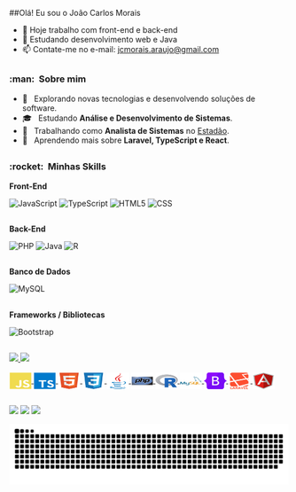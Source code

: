 ##Olá! Eu sou o João Carlos Morais

- 🔭 Hoje trabalho com front-end e back-end
- 🌱 Estudando desenvolvimento web e Java
- 📫 Contate-me no e-mail: jcmorais.araujo@gmail.com

##
<h3> :man: &nbsp;Sobre mim </h3>

- 🤔 &nbsp; Explorando novas tecnologias e desenvolvendo soluções de software.
- 🎓 &nbsp; Estudando **Análise e Desenvolvimento de Sistemas**.
- 💼 &nbsp; Trabalhando como **Analista de Sistemas** no <a href="https://www.estadao.com.br/">Estadão</a>.
- 🌱 &nbsp; Aprendendo mais sobre **Laravel, TypeScript e React**.
##
<h3> :rocket: &nbsp;Minhas Skills </h3>

**Front-End**

  ![JavaScript](https://img.shields.io/badge/-JavaScript-333333?style=flat&logo=javascript)
  ![TypeScript](https://img.shields.io/badge/TypeScript-333333?style=flat&logo=typescript&logoColor=blue)
  ![HTML5](https://img.shields.io/badge/-HTML5-333333?style=flat&logo=HTML5)
  ![CSS](https://img.shields.io/badge/-CSS-333333?style=flat&logo=CSS3&logoColor=1572B6)
  ##
**Back-End**

  ![PHP](https://img.shields.io/badge/PHP-333333?style=flat&logo=PHP&logoColor=CC6699)
  ![Java](https://img.shields.io/badge/-Java-333333?style=flat&logo=Java&logoColor=red)
  ![R](https://img.shields.io/badge/R-333333?style=flat&logo=R&logoColor=blue)
  ##
**Banco de Dados**
  
  ![MySQL](https://img.shields.io/badge/-MySQL-333333?style=for-the-badge&logo=mysql&logoColor=blue)
##

**Frameworks / Bibliotecas**
  
  ![Bootstrap](https://img.shields.io/badge/Bootstrap-333333?style=for-the-badge&logo=bootstrap&logoColor=white)
##


 <div>
  <a href="https://github.com/jcmorais-araujo">
  <img height="180em" src="https://github-readme-stats.vercel.app/api?username=jcmorais-araujo&show_icons=true&theme=light&include_all_commits=true&count_private=true"/>
  <img height="180em" src="https://github-readme-stats.vercel.app/api/top-langs/?username=jcmorais-araujo&layout=compact&langs_count=7&theme=light"/>
</div>
  
  <div style="display: inline_block"><br>
  <img align="center" alt="Joao-Js" height="30" width="40" src="https://raw.githubusercontent.com/devicons/devicon/master/icons/javascript/javascript-plain.svg">
  <img align="center" alt="Joao-Ts" height="30" width="40" src="https://github.com/devicons/devicon/blob/master/icons/typescript/typescript-original.svg">
  <img align="center" alt="Joao-HTML" height="30" width="40" src="https://raw.githubusercontent.com/devicons/devicon/master/icons/html5/html5-original.svg">
  <img align="center" alt="Joao-CSS" height="30" width="40" src="https://raw.githubusercontent.com/devicons/devicon/master/icons/css3/css3-original.svg">
  <img align="center" alt="Joao-Java" height="30" width="40" src="https://github.com/devicons/devicon/blob/master/icons/java/java-original.svg">
  <img align="center" alt="Joao-PHP" height="30" width="40" src="https://github.com/devicons/devicon/blob/master/icons/php/php-original.svg">
  <img align="center" alt="Joao-R" height="30" width="40" src="https://github.com/devicons/devicon/blob/master/icons/r/r-original.svg">
   
   <img align="center" alt="Joao-MySQL" height="30" width="40" src="https://github.com/devicons/devicon/blob/master/icons/mysql/mysql-original-wordmark.svg">   
   
   <img align="center" alt="Joao-Bootstrap" height="30" width="40" src="https://github.com/devicons/devicon/blob/master/icons/bootstrap/bootstrap-original.svg">
   <img align="center" alt="Joao-Laravel" height="30" width="40" src="https://github.com/devicons/devicon/blob/master/icons/laravel/laravel-plain-wordmark.svg"> 
   <img align="center" alt="Joao-Angular" height="30" width="40" src="https://github.com/devicons/devicon/blob/master/icons/angularjs/angularjs-original.svg">   
    
  </div>
  
  ##
  
  <div> 
   
   <a href="https://www.instagram.com/joca_morais/" target="_blank"><img src="https://img.shields.io/badge/-Instagram-%23E4405F?style=for-the-badge&logo=instagram&logoColor=white" target="_blank"></a>
 	<a href = "mailto:jcmorais.araujo@gmail.com"><img src="https://img.shields.io/badge/-Gmail-%23333?style=for-the-badge&logo=gmail&logoColor=white" target="_blank"></a>
  <a href="https://www.linkedin.com/in/jo%C3%A3o-carlos-morais/" target="_blank"><img src="https://img.shields.io/badge/-LinkedIn-%230077B5?style=for-the-badge&logo=linkedin&logoColor=white" target="_blank"></a> 
 
  
  ![Snake animation](https://github.com/jcmorais-araujo/jcmorais-araujo/blob/output/github-contribution-grid-snake.svg)
 
</div>
  
  ##
